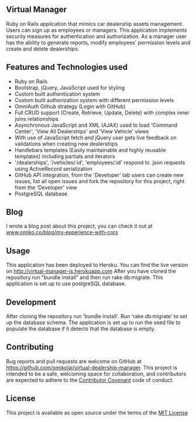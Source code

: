 ## Virtual Manager
Ruby on Rails application that mimics car dealership assets management. Users can sign up as employees or managers. This application implements security measures for authentication and authorization. As a manager user has the ability to generate reports, modify employees' permission levels and create and delete dealerships.

## Features and Technologies used
- Ruby on Rails
- Bootstrap, jQuery, JavaScript used for styling
- Custom built authentication system
- Custom built authorization system with different permission levels
- OmniAuth Github strategy (Login with GitHub) 
- Full CRUD support (Create, Retrieve, Update, Delete) with complex inner joins relationships
- Asynchronous JavaScript and XML (AJAX) used to load 'Command Center', 'View All Dealerships' and 'View Vehicle' views
- With use of JavaScript fetch and jQuery user gets live feedback on validations when creating new dealerships 
- Handlebars templates (Easily maintainable and highly reusable templates) including partials and iterators
- '/dealerships', '/vehicles/:id', 'employees/:id' respond to .json requests using ActiveRecord serialization
- GitHub API integration, from the 'Developer' tab users can create new issues, list all open issues and fork the repository for this project, right from the 'Developer' view
- PostgreSQL database

## Blog
I wrote a blog post about this project, you can check it out at www.omiko.co/blog/my-experience-with-cors

## Usage
This application has been deployed to Heroku. You can find the live version on http://virtual-manager-js.herokuapp.com
After you have cloned the repository run "bundle install" and then run rake db:migrate. This application is set up to use postgreSQL database.

## Development
After cloning the repository run 'bundle install'. Run 'rake db:migrate' to set up the database schema. The application is set up to run the seed file to populate the database if it detects that the database is empty. 

## Contributing
Bug reports and pull requests are welcome on GitHub at https://github.com/omikolaj/virtual-dealership-manager. This project is intended to be a safe, welcoming space for collaboration, and contributors are expected to adhere to the [Contributor Covenant](http://contributor-covenant.org) code of conduct.

## License
This project is available as open source under the terms of the [MIT License](https://opensource.org/licenses/MIT)